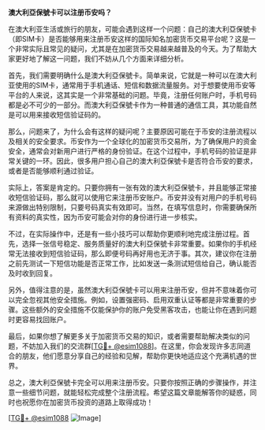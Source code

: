 **澳大利亞保號卡可以注册币安吗？**

在澳大利亚生活或旅行的朋友，可能会遇到这样一个问题：自己的澳大利亞保號卡（即SIM卡）是否能够用来注册币安这样的国际知名加密货币交易平台呢？这是一个非常实际且常见的疑问，尤其是在加密货币交易越来越普及的今天。为了帮助大家更好地了解这一问题，我们不妨从几个方面来详细分析。

首先，我们需要明确什么是澳大利亞保號卡。简单来说，它就是一种可以在澳大利亚使用的SIM卡，通常用于手机通话、短信和数据流量服务。对于想要使用币安等平台的人来说，这其实是一个非常基础的问题。毕竟，注册任何账户时，手机号码都是必不可少的一部分。而澳大利亞保號卡作为一种普通的通信工具，其功能自然是可以用来接收短信验证码的。

那么，问题来了，为什么会有这样的疑问呢？主要原因可能在于币安的注册流程以及相关的安全要求。币安作为一个全球化的加密货币交易所，为了确保用户的资金安全，通常会对新用户进行严格的身份验证。在这个过程中，手机号码的验证是非常关键的一环。因此，很多用户担心自己的澳大利亞保號卡是否符合币安的要求，或者是否能够顺利通过验证。

实际上，答案是肯定的。只要你拥有一张有效的澳大利亞保號卡，并且能够正常接收短信验证码，那么就可以使用它来注册币安账户。币安并没有对用户的手机号码来源做出特别限制，只要号码真实有效即可。当然，在填写信息时，你需要确保所有资料的真实性，因为币安可能会对你的身份进行进一步核实。

不过，在实际操作中，还是有一些小技巧可以帮助你更顺利地完成注册过程。首先，选择一张信号稳定、服务质量好的澳大利亞保號卡非常重要。如果你的手机经常无法接收到短信验证码，那么即便号码再好用也无济于事。其次，建议你在注册之前先测试一下短信功能是否正常工作，比如发送一条测试短信给自己，确认能否及时收到回复。

另外，值得注意的是，虽然澳大利亞保號卡可以用来注册币安，但并不意味着你可以完全忽视其他安全措施。例如，设置强密码、启用双重认证等都是非常重要的步骤。这些额外的安全措施不仅能保护你的账户免受黑客攻击，也能让你在遇到问题时更容易找回账户。

最后，如果你想了解更多关于加密货币交易的知识，或者需要帮助解决类似的问题，不妨加入我们的交流群[[TG💪+ @esim1088](https://t.me/s/esim1088)]。在这里，你会发现许多志同道合的朋友，他们愿意分享自己的经验和见解，帮助你更快地适应这个充满机遇的世界。

总之，澳大利亞保號卡完全可以用来注册币安。只要你按照正确的步骤操作，并注意一些细节问题，就能轻松完成整个注册流程。希望这篇文章能解答你的疑惑，同时也祝愿你在加密货币投资的道路上取得成功！

[[TG💪+ @esim1088](https://t.me/s/esim1088) ![Image](https://i.postimg.cc/4NQfJmqS/Snipaste-2025-05-13-00-14-12.png)]